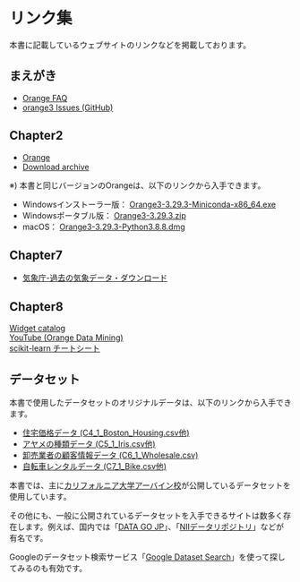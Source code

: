 # リンク集  

本書に記載しているウェブサイトのリンクなどを掲載しております。  

## まえがき  
- [Orange FAQ](https://orangedatamining.com/faq/)  
- [orange3 Issues (GitHub)](https://github.com/biolab/orange3/issues)  

## Chapter2
- [Orange](https://orangedatamining.com/)  
- [Download archive](https://download.biolab.si/download/files/)  

※) 本書と同じバージョンのOrangeは、以下のリンクから入手できます。  
- Windowsインストーラー版： [Orange3-3.29.3-Miniconda-x86_64.exe](https://download.biolab.si/download/files/Orange3-3.29.3-Miniconda-x86_64.exe)  
- Windowsポータブル版： [Orange3-3.29.3.zip](https://download.biolab.si/download/files/Orange3-3.29.3.zip)  
- macOS： [Orange3-3.29.3-Python3.8.8.dmg](https://download.biolab.si/download/files/Orange3-3.29.3-Python3.8.8.dmg)  
## Chapter7
- [気象庁-過去の気象データ・ダウンロード](https://www.data.jma.go.jp/risk/obsdl/index.php)  

## Chapter8
[Widget catalog](https://orangedatamining.com/widget-catalog/)  
[YouTube (Orange Data Mining)](https://www.youtube.com/channel/UClKKWBe2SCAEyv7ZNGhIe4g)  
[scikit-learn チートシート](https://scikit-learn.org/stable/tutorial/machine_learning_map/index.html)  

## データセット
本書で使用したデータセットのオリジナルデータは、以下のリンクから入手できます。

- [住宅価格データ (C4_1_Boston_Housing.csv他)](http://lib.stat.cmu.edu/datasets/boston)  
- [アヤメの種類データ (C5_1_Iris.csv他)](https://archive.ics.uci.edu/ml/datasets/Iris)  
- [卸売業者の顧客情報データ (C6_1_Wholesale.csv)](https://archive.ics.uci.edu/ml/datasets/wholesale+customers)  
- [自転車レンタルデータ (C7_1_Bike.csv他) ](https://archive.ics.uci.edu/ml/datasets/bike+sharing+dataset)  

本書では、主に[カリフォルニア大学アーバイン校](https://archive.ics.uci.edu/ml/index.php)が公開しているデータセットを使用しています。  

その他にも、一般に公開されているデータセットを入手できるサイトは数多く存在します。例えば、国内では「[DATA GO JP](https://www.data.go.jp/)」、「[NIIデータリポジトリ](https://www.nii.ac.jp/dsc/idr/datalist.html)」などが有名です。  

Googleのデータセット検索サービス「[Google Dataset Search](https://datasetsearch.research.google.com/)」を使って探してみるのも有効です。  

